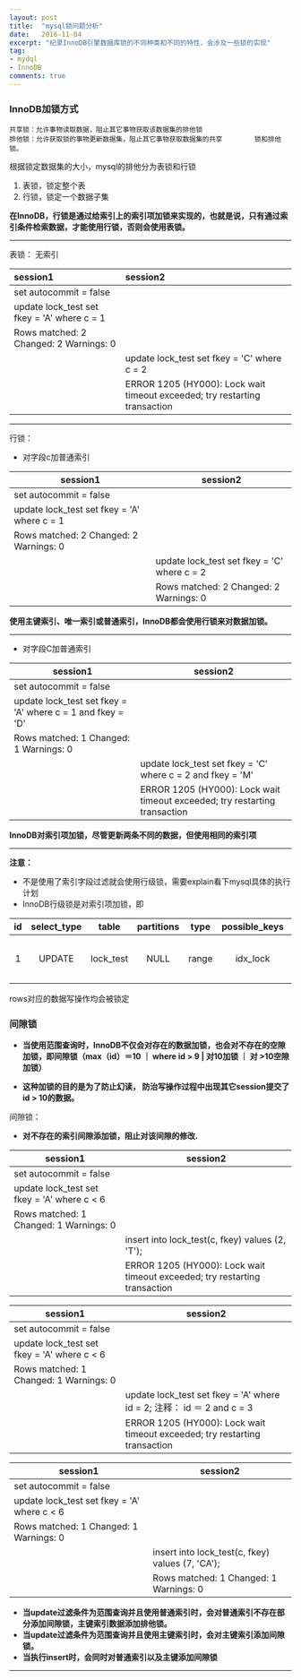 ```yaml
---
layout: post
title:  "mysql锁问题分析"
date:   2016-11-04
excerpt: "纪录InnoDB引擎数据库锁的不同种类和不同的特性，会涉及一些锁的实现"
tag:
- mydql
- InnoDB
comments: true
---
```


### InnoDB加锁方式

 	共享锁：允许事物读取数据，阻止其它事物获取该数据集的排他锁
 	排他锁：允许获取锁的事物更新数据集，阻止其它事物获取数据集的共享		锁和排他锁。


 根据锁定数据集的大小，mysql的排他分为表锁和行锁

1. 表锁，锁定整个表
2. 行锁，锁定一个数据子集

__在InnoDB，行锁是通过给索引上的索引项加锁来实现的，也就是说，只有通过索引条件检索数据，才能使用行锁，否则会使用表锁。__

------------------------------
表锁：
无索引

|session1 | session2|
|:-------- |:--------|
|set autocommit = false   |   |
| update lock_test set fkey = 'A' where c = 1 | |
|Rows matched: 2  Changed: 2  Warnings: 0 | |
 | | update lock_test set fkey = 'C' where c = 2|
 | | ERROR 1205   (HY000): Lock wait timeout exceeded; try restarting transaction|

 ---------------------------

行锁：

* 对字段c加普通索引

session1 | session2
-------- | --------
set autocommit = false   |             
update lock_test set fkey = 'A' where c = 1 |
Rows matched: 2  Changed: 2  Warnings: 0 |
| | update lock_test set fkey = 'C' where c = 2
| | Rows matched: 2  Changed: 2  Warnings: 0


__使用主键索引、唯一索引或普通索引，InnoDB都会使用行锁来对数据加锁。__  

------------------------------------------------

* 对字段C加普通索引

session1 | session2
-------- | --------
set autocommit = false   |             
update lock_test set fkey = 'A' where c = 1 and fkey = 'D' |
Rows matched: 1  Changed: 1  Warnings: 0 |
| | update lock_test set fkey = 'C' where c = 2  and fkey = 'M'
| | ERROR 1205   (HY000): Lock wait timeout exceeded; try restarting transaction


 __InnoDB对索引项加锁，尽管更新两条不同的数据，但使用相同的索引项__

 -------------------------
 __注意：__

 * 不是使用了索引字段过滤就会使用行级锁，需要explain看下mysql具体的执行计划
 * InnoDB行级锁是对索引项加锁，即

| id | select_type | table | partitions | type | possible_keys | key | key_len | ref | rows |filtered | Extra |
| :----: | :----: | :----: | :----: | :----: | :----: | :----: | :----: | :----: | :----: | :----: | ---- |
| 1 | UPDATE | lock_test | NULL | range | idx_lock | idx_lock | 8 | const | 2 | 100.00 | Using where; Using temporary|


   rows对应的数据写操作均会被锁定

### 间隙锁

* **当使用范围查询时，InnoDB不仅会对存在的数据加锁，也会对不存在的空隙加锁，即间隙锁（max（id）＝10 ｜ where id > 9 | 对10加锁 ｜ 对 >10空隙加锁）**

* __这种加锁的目的是为了防止幻读， 防治写操作过程中出现其它session提交了id > 10的数据。__

间隙锁：

* __对不存在的索引间隙添加锁，阻止对该间隙的修改.__

session1 | session2
-------- | --------
set autocommit = false   |             
update lock_test set fkey = 'A' where c < 6 |
Rows matched: 1  Changed: 1  Warnings: 0 |
| | insert into lock_test(c, fkey) values (2, 'T');
| | ERROR 1205   (HY000): Lock wait timeout exceeded; try restarting transaction


 session1 | session2
-------- | --------
set autocommit = false   |             
update lock_test set fkey = 'A' where c < 6 |
Rows matched: 1  Changed: 1  Warnings: 0 |
| | update lock_test set fkey = 'A' where id = 2; 注释： id ＝ 2 and c = 3
| | ERROR 1205   (HY000): Lock wait timeout exceeded; try restarting transaction


  session1 | session2
-------- | --------
set autocommit = false   |             
update lock_test set fkey = 'A' where c < 6 |
Rows matched: 1  Changed: 1  Warnings: 0 |
| | insert into lock_test(c, fkey) values (7, 'CA');
| | Rows matched: 1 Changed: 1 Warnings: 0


 * __当update过滤条件为范围查询并且使用普通索引时，会对普通索引不存在部分添加间隙锁，主键索引数据添加排他锁。__
 * __当update过滤条件为范围查询并且使用主键索引时，会对主键索引添加间隙锁。__
 * __当执行insert时，会同时对普通索引以及主键添加间隙锁__

_________________
